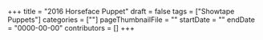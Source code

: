 +++
title = "2016 Horseface Puppet"
draft = false
tags = ["Showtape Puppets"]
categories = [""]
pageThumbnailFile = ""
startDate = ""
endDate = "0000-00-00"
contributors = []
+++
